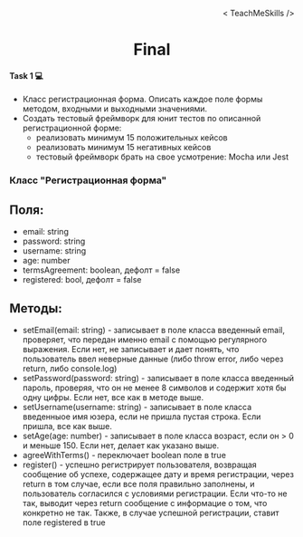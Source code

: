 <p align='right'>< TeachMeSkills /></p>
<h1 align='center'>Final</h1>

#### Task 1 💻
- Класс регистрационная форма. Описать каждое поле формы методом, входными и выходными значениями.
- Создать тестовый фреймворк для юнит тестов по описанной регистрационной форме:
	- реализовать минимум 15 положительных кейсов
	- реализовать минимум 15 негативных кейсов
	- тестовый фреймворк брать на свое усмотрение: Mocha или Jest

### Класс "Регистрационная форма"

## Поля:

- email: string
- password: string
- username: string
- age: number
- termsAgreement: boolean, дефолт = false
- registered: bool, дефолт = false

## Методы:

- setEmail(email: string) - записывает в поле класса введенный email, проверяет, что передан именно email с помощью регулярного выражения. Если нет, не записывает и дает понять, что пользователь ввел неверные данные (либо throw error, либо через return, либо console.log)
- setPassword(password: string) - записывает в поле класса введенный пароль, проверяя, что он не менее 8 символов и содержит хотя бы одну цифры. Если нет, все как в методе выше.
- setUsername(username: string) - записывает в поле класса введенныое имя юзера, если не пришла пустая строка. Если пришла, все как выше.
- setAge(age: number) - записывает в поле класса возраст, если он > 0 и меньше 150. Если нет, делает как указано выше.
- agreeWithTerms() - переключает boolean поле в true
- register() - успешно регистрирует пользователя, возвращая сообщение об успехе, содержащее дату и время регистрации, через return в том случае, если все поля правильно заполнены, и пользователь согласился с условиями регистрации. Если что-то не так, выводит через return сообщение с информацие о том, что конкретно не так. Также, в случае успешной регистрации, ставит поле registered в true
